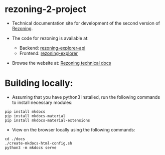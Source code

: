# rezoning-2-project

- Technical documentation site for development of the second version of [Rezoning](https://rezoning.energydata.info/).
- The code for rezoning is available at:
    - Backend: [rezoning-explorer-api](https://github.com/worldbank/WB-rezoning-explorer-api)
    - Frontend: [rezoning-explorer](https://github.com/worldbank/WB-rezoning-explorer)

- Browse the website at: [Rezoning technical docs](https://kartoza.github.io/rezoning-2-project/)


# Building locally:

- Assuming that you have python3 installed, run the following commands to install necessary modules:
```
pip install mkdocs
pip install mkdocs-material
pip install mkdocs-material-extensions
```

- View on the browser locally using the following commands:

```
cd ./docs
./create-mkdocs-html-config.sh
python3 -m mkdocs serve
```